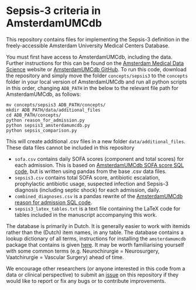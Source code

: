 # Sepsis-3 criteria in AmsterdamUMCdb

This repository contains files for implementing the Sepsis-3 definition in the freely-accessible Amsterdam University Medical Centers Database.

You must first have access to AmsterdamUMCdb, including the data. Further instructions for this can be found on the [Amsterdam Medical Data Science](https://amsterdammedicaldatascience.nl/) website or [AmsterdamUMCdb GitHub](https://github.com/AmsterdamUMC/AmsterdamUMCdb). To run this code, download the repository and simply move the folder `concepts/sepsis3` to the `concepts` folder in your local version of AmsterdamUMCdb and run all python scripts in this order, changing `ADB_PATH` in the below to the relevant file path for AmsterdamUMCdb, as follows:

```
mv concepts/sepsis3 ADB_PATH/concepts/
mkdir ADB_PATH/data/additional_files
cd ADB_PATH/concepts/
python reason_for_admission.py
python sepsis3_amsterdamumcdb.py
python sepsis_comparison.py
```

This will create additional .csv files in a new folder `data/additional_files`. These data files cannot be included in this repository 
+ `sofa.csv` contains daily SOFA scores (component and total scores) for each admission. This is based on [AmsterdamUMCdb SOFA score SQL code](https://github.com/AmsterdamUMC/AmsterdamUMCdb/blob/master/concepts/severityscores/sofa.ipynb), but is written using pandas from the base .csv data files.
+ `sepsis3.csv` contains total SOFA score, antibiotic escalation, prophylactic antibiotic usage, suspected infection and Sepsis-3 diagnosis (including septic shock) for each admission, daily.
+ `combined_diagnoses.csv` is a pandas rewrite of the [AmsterdamUMCdb reason for admission SQL code](https://github.com/AmsterdamUMC/AmsterdamUMCdb/blob/master/concepts/diagnosis/reason_for_admission.ipynb).
+ `sepsis3_latex_tables.txt` is a text file containing the LaTeX code for tables included in the manuscript accompanying this work.

The database is primarily in Dutch. It is generally easier to work with itemids rather than the (Dutch) item names, in any table. The database contains a lookup dictionary of all terms, instructions for installing the `amsterdamumcdb` package that contains is given [here](https://github.com/AmsterdamUMC/AmsterdamUMCdb/tree/master/setup-amsterdamumcdb). It may be worth familiarising yourself with some common terms (e.g. Neurochirurgie = Neurosurgery, Vaatchirurgie = Vascular Surgery) ahead of time.

We encourage other researchers (or anyone interested in this code from a data or clinical perspective) to submit an [issue](https://github.com/tedinburgh/sepsis3-amsterdamumcdb/issues) on this repository if they would like to report or fix any bugs or to contribute improvements.
